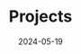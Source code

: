---
title: 'Projects'
date: 2024-05-19
type: landing

design:
  spacing: '5rem'

sections:
  - block: markdown
    content:
      title: Sensor Map
      markdown: |
        <link rel="stylesheet" href="https://unpkg.com/leaflet@1.9.4/dist/leaflet.css" />
        <div id="map" style="height: 600px; width: 100%;"></div>
        <script src="https://unpkg.com/leaflet@1.9.4/dist/leaflet.js"></script>
        <script>
            var map = L.map('map').setView([39.9042, 116.4074], 13);
            L.tileLayer('https://{s}.tile.openstreetmap.org/{z}/{x}/{y}.png', {
                attribution: '© <a href="https://www.openstreetmap.org/copyright">OpenStreetMap</a> contributors'
            }).addTo(map);
            fetch('/data/sensor.geojson')
                .then(response => response.json())
                .then(data => {
                    L.geoJSON(data).addTo(map);
                });
        </script>

  - block: collection
    content:
      title: Selected Projects
      filters:
        folders:
          - project
    design:
      view: article-grid
      columns: 3
---
